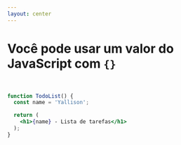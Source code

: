 ```yaml
---
layout: center
---
```


# Você pode usar um valor do JavaScript com `{}`

<br />

```jsx
function TodoList() {
  const name = 'Yallison';

  return (
    <h1>{name} - Lista de tarefas</h1>
  );
}
```

<style>
code {
  @apply text-xl !important;
}
</style>

